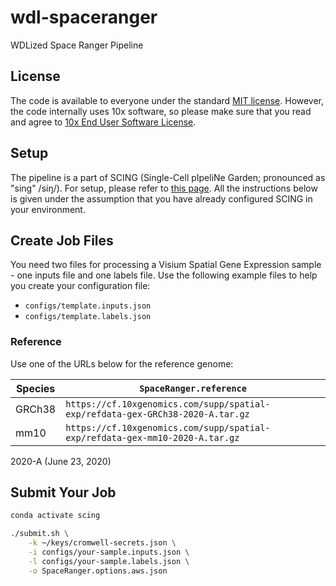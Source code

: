 # wdl-spaceranger

WDLized Space Ranger Pipeline

## License

The code is available to everyone under the standard [MIT license](./LICENSE). However, the code internally uses 10x software, so please make sure that you read and agree to [10x End User Software License](https://www.10xgenomics.com/end-user-software-license-agreement).

## Setup

The pipeline is a part of SCING (Single-Cell pIpeliNe Garden; pronounced as "sing" /siŋ/). For setup, please refer to [this page](https://github.com/hisplan/scing). All the instructions below is given under the assumption that you have already configured SCING in your environment.

## Create Job Files

You need two files for processing a Visium Spatial Gene Expression sample - one inputs file and one labels file. Use the following example files to help you create your configuration file:

- `configs/template.inputs.json`
- `configs/template.labels.json`

### Reference

Use one of the URLs below for the reference genome:

Species   | `SpaceRanger.reference`
----------| --------------------------------------------------------------------------------
GRCh38    | `https://cf.10xgenomics.com/supp/spatial-exp/refdata-gex-GRCh38-2020-A.tar.gz`
mm10      | `https://cf.10xgenomics.com/supp/spatial-exp/refdata-gex-mm10-2020-A.tar.gz`

2020-A (June 23, 2020)

## Submit Your Job

```bash
conda activate scing

./submit.sh \
    -k ~/keys/cromwell-secrets.json \
    -i configs/your-sample.inputs.json \
    -l configs/your-sample.labels.json \
    -o SpaceRanger.options.aws.json
```

